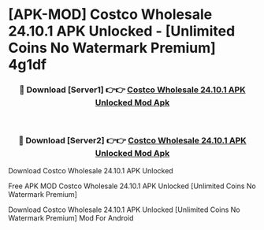 # [APK-MOD] Costco Wholesale 24.10.1 APK Unlocked - [Unlimited Coins No Watermark Premium] 4g1df



<div align="center">
<h3>🔴 Download [Server1] 👉👉 <a href="https://momento.my/?title=Costco_Wholesale_24.10.1_APK_Unlocked">Costco Wholesale 24.10.1 APK Unlocked Mod Apk</a></h3><br>

<h3>🔴 Download [Server2] 👉👉 <a href="https://momento.my/?title=Costco_Wholesale_24.10.1_APK_Unlocked">Costco Wholesale 24.10.1 APK Unlocked Mod Apk</a></h3>
</div>



Download Costco Wholesale 24.10.1 APK Unlocked 

Free APK MOD Costco Wholesale 24.10.1 APK Unlocked [Unlimited Coins No Watermark Premium]

Download Costco Wholesale 24.10.1 APK Unlocked [Unlimited Coins No Watermark Premium] Mod For Android
